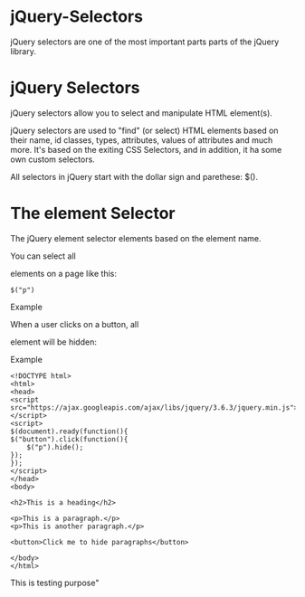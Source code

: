 # jQuery-Selectors
jQuery selectors are one of the most important parts parts of the jQuery library.

# jQuery Selectors
jQuery selectors allow you to select and manipulate HTML element(s).

jQuery selectors are used to "find" (or select) HTML elements based on their name, id classes, types, attributes, values of attributes and much more. It's based on the exiting CSS Selectors, and in addition, it ha some own  custom selectors.

All selectors in jQuery start with the dollar sign and parethese: $().

# The element Selector
The jQuery element selector elements based on the element name.

You can select all <p> elements on a page like this:

    $("p")

Example

When a user clicks on a button, all <p> element will be hidden:

Example

    <!DOCTYPE html>
    <html>
    <head>
    <script src="https://ajax.googleapis.com/ajax/libs/jquery/3.6.3/jquery.min.js"></script>
    <script>
    $(document).ready(function(){
    $("button").click(function(){
        $("p").hide();
    });
    });
    </script>
    </head>
    <body>

    <h2>This is a heading</h2>

    <p>This is a paragraph.</p>
    <p>This is another paragraph.</p>

    <button>Click me to hide paragraphs</button>

    </body>
    </html>

This is testing purpose"    